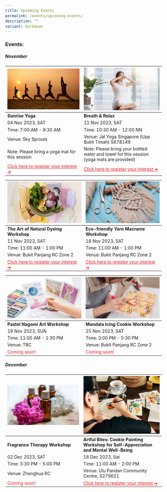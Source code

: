 ```yaml
---
title: Upcoming Events
permalink: /events/upcoming-events/
description: ""
variant: markdown
---
```

### Events:


##### **November**

|![](/images/sunrise%20yoga.png)|![](/images/hbkt%20microsite%20-%20event%20photos%20.png)|
| -------- | -------- |
| **Sunrise Yoga** | **Breath &amp; Relax** |
|04 Nov 2023, SAT  | 11 Nov 2023, SAT |
| Time: 7:00 AM - 8:30 AM | Time: 10:30 AM - 12:00 NN |
| Venue: Sky Sprouts | Venue: Jal Yoga Singapore (Upp Bukit Timah) S678149 |
| Note: Please bring a yoga mat for this session | Note: Please bring your bottled water and towel for this session (yoga mats are provided) 
| <a style="color: #e41b23 !important;" href="https://www.onepa.gov.sg/events/lean-on-me-sunrise-yoga-and-conversations-on-mental-wellbeing-28956670">Click here to register your interest ➜</a> | <a style="color: #e41b23 !important;" href="https://www.onepa.gov.sg/events/lean-on-me-pranayama-meditation-27206549">Click here to register your interest ➜</a>

|![](/images/natural%20dye.png)|![](/images/yarn%20macrame.png)|
| -------- | -------- |
| **The Art of Natural Dyeing Workshop** | **Eco-friendly Yarn Macrame Workshop** |
|11 Nov 2023, SAT | 18 Nov 2023, SAT|
| Time: 11:00 AM - 1:00 PM | Time: 11:00 AM - 1:00 PM |
| Venue: Bukit Panjang RC Zone 2 | Venue: Bukit Panjang RC Zone 2 |
| <a style="color: #e41b23 !important;" href="https://www.onepa.gov.sg/events/lean-on-me-the-alchemy-of-natural-dye-67581136">Click here to register your interest ➜</a> | <a style="color: #e41b23 !important;" href="https://www.onepa.gov.sg/events/lean-on-me-from-wardrobe-to-wall-eco-friendly-yarn-macrame-24966538">Click here to register your interest ➜</a>

|![](/images/pastel%20.png)|![](/images/mandala%20icing.png)|
| -------- | -------- |
| **Pastel Nagomi Art Workshop** | **Mandala Icing Cookie Workshop** |
|19 Nov 2023, SUN | 25 Nov 2023, SAT|
| Time: 11:00 AM - 1:30 PM | Time: 3:00 PM - 5:30 PM |
| Venue: TBC | Venue: Bukit Panjang RC Zone 2|
| <a style="color: #e41b23 !important;">Coming soon! </a> |  <a style="color: #e41b23 !important;">Coming soon! </a> 

##### **December**

|![](/images/fragrance.png)|![Artful Bites: Cookie Painting Workshop for Self-Appreciation and Mental Well-Being](/images/photo_2023-10-11_10-07-19.jpg)|
| --------| -------- |
| **Fragrance Therapy Workshop**| **Artful Bites: Cookie Painting Workshop for Self-Appreciation and Mental Well-Being**|
|02 Dec 2023, SAT| 16 Dec 2023, Sat |
|Time: 3:30 PM - 5:00 PM|Time: 11:00 AM - 2:00 PM|
| Venue: Zhenghua RC| Venue: Ulu Pandan Community Centre, S279621|
| <a style="color: #e41b23 !important;">Coming soon! </a>|<a style="color: #e41b23 !important;" href="https://www.onepa.gov.sg/events/lean-on-me-savouring-memories-creative-expression-through-the-art-of-mindful-dessert-and-tea-pairing-34763128">Click here to register your interest ➜</a> |